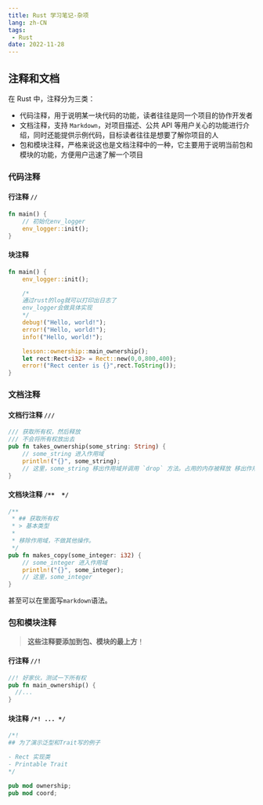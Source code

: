 ```yaml
---
title: Rust 学习笔记-杂项
lang: zh-CN
tags:
 - Rust
date: 2022-11-28
---
```


## 注释和文档

在 Rust 中，注释分为三类：

- 代码注释，用于说明某一块代码的功能，读者往往是同一个项目的协作开发者
- 文档注释，支持 `Markdown`，对项目描述、公共 API 等用户关心的功能进行介绍，同时还能提供示例代码，目标读者往往是想要了解你项目的人
- 包和模块注释，严格来说这也是文档注释中的一种，它主要用于说明当前包和模块的功能，方便用户迅速了解一个项目

<!-- more -->

### 代码注释

#### 行注释 `//`

```rust
fn main() {
    // 初始化env_logger
    env_logger::init();
}
```

#### 块注释

```rust
fn main() {
    env_logger::init();

    /*
    通过rust的log就可以打印出日志了
    env_logger会做具体实现
    */
    debug!("Hello, world!");
    error!("Hello, world!");
    info!("Hello, world!");

    lesson::ownership::main_ownership();
    let rect:Rect<i32> = Rect::new(0,0,800,400);
    error!("Rect center is {}",rect.ToString());
}
```


### 文档注释

#### 文档行注释 `///`

```rust
/// 获取所有权，然后释放
/// 不会将所有权放出去
pub fn takes_ownership(some_string: String) { 
    // some_string 进入作用域
    println!("{}", some_string);
    // 这里，some_string 移出作用域并调用 `drop` 方法。占用的内存被释放 移出作用域。不会有特殊操作
} 
```

#### 文档块注释 `/**  */`

```rust
/**
 * ## 获取所有权
 * > 基本类型
 * 
 * 移除作用域，不做其他操作。
 */
pub fn makes_copy(some_integer: i32) { 
    // some_integer 进入作用域
    println!("{}", some_integer);
    // 这里，some_integer
}
```

甚至可以在里面写`markdown`语法。

### 包和模块注释

> **这些注释要添加到包、模块的最上方**！

#### 行注释 `//!`

```rust
//! 好家伙，测试一下所有权
pub fn main_ownership() {
  //...
}
```

#### 块注释 `/*! ... */`

```rust
/*!
## 为了演示泛型和Trait写的例子

- Rect 实现类
- Printable Trait
*/

pub mod ownership;
pub mod coord;
```
